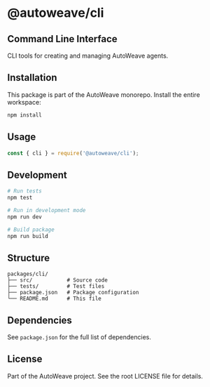 # @autoweave/cli

## Command Line Interface

CLI tools for creating and managing AutoWeave agents.

## Installation

This package is part of the AutoWeave monorepo. Install the entire workspace:

```bash
npm install
```

## Usage

```javascript
const { cli } = require('@autoweave/cli');
```

## Development

```bash
# Run tests
npm test

# Run in development mode
npm run dev

# Build package
npm run build
```

## Structure

```
packages/cli/
├── src/           # Source code
├── tests/         # Test files
├── package.json   # Package configuration
└── README.md      # This file
```

## Dependencies

See `package.json` for the full list of dependencies.

## License

Part of the AutoWeave project. See the root LICENSE file for details.
